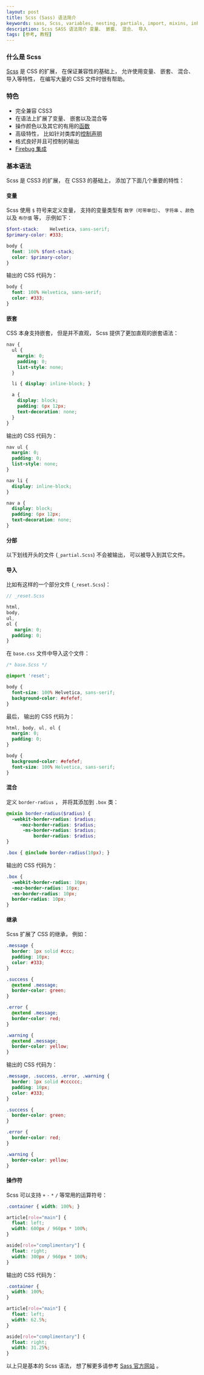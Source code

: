 ```yaml
---
layout: post
title: Scss (Sass) 语法简介
keywords: sass, Scss, variables, nesting, partials, import, mixins, inheritance
description: Scss SASS 语法简介 变量、 嵌套、 混合、 导入
tags: [参考, 教程]
---
```


### 什么是 Scss

[Scss][4] 是 CSS 的扩展， 在保证兼容性的基础上， 允许使用变量、 嵌套、 混合、 导入等特性， 在编写大量的 CSS 文件时很有帮助。

### 特色

- 完全兼容 CSS3
- 在语法上扩展了变量、 嵌套以及混合等
- 操作颜色以及其它的有用的[函数][1]
- 高级特性， 比如针对类库的[控制声明][2]
- 格式良好并且可控制的输出
- [Firebug 集成][3]

### 基本语法

Scss 是 CSS3 的扩展， 在 CSS3 的基础上， 添加了下面几个重要的特性：

#### 变量

Scss 使用 `$` 符号来定义变量， 支持的变量类型有 `数字（可带单位）`、 `字符串` 、`颜色` 以及 `布尔值` 等， 示例如下：

```scss
$font-stack:    Helvetica, sans-serif;
$primary-color: #333;

body {
  font: 100% $font-stack;
  color: $primary-color;
}
```

输出的 CSS 代码为：

```css
body {
  font: 100% Helvetica, sans-serif;
  color: #333;
}
```

#### 嵌套

CSS 本身支持嵌套， 但是并不直观， Scss 提供了更加直观的嵌套语法：

```scss
nav {
  ul {
    margin: 0;
    padding: 0;
    list-style: none;
  }

  li { display: inline-block; }

  a {
    display: block;
    padding: 6px 12px;
    text-decoration: none;
  }
}
```

输出的 CSS 代码为：

```css
nav ul {
  margin: 0;
  padding: 0;
  list-style: none;
}

nav li {
  display: inline-block;
}

nav a {
  display: block;
  padding: 6px 12px;
  text-decoration: none;
}
```

#### 分部

以下划线开头的文件 (`_partial.Scss`) 不会被输出， 可以被导入到其它文件。

#### 导入

比如有这样的一个部分文件 (`_reset.Scss`)：

```scss
// _reset.Scss

html,
body,
ul,
ol {
   margin: 0;
  padding: 0;
}
```

在 `base.css` 文件中导入这个文件：

```scss
/* base.Scss */

@import 'reset';

body {
  font-size: 100% Helvetica, sans-serif;
  background-color: #efefef;
}
```

最后， 输出的 CSS 代码为：

```css
html, body, ul, ol {
  margin: 0;
  padding: 0;
}

body {
  background-color: #efefef;
  font-size: 100% Helvetica, sans-serif;
}
```

#### 混合

定义 `border-radius` ， 并将其添加到 `.box` 类：

```scss
@mixin border-radius($radius) {
  -webkit-border-radius: $radius;
     -moz-border-radius: $radius;
      -ms-border-radius: $radius;
          border-radius: $radius;
}

.box { @include border-radius(10px); }
```

输出的 CSS 代码为：

```css
.box {
  -webkit-border-radius: 10px;
  -moz-border-radius: 10px;
  -ms-border-radius: 10px;
  border-radius: 10px;
}
```

#### 继承

Scss 扩展了 CSS 的继承， 例如：

```scss
.message {
  border: 1px solid #ccc;
  padding: 10px;
  color: #333;
}

.success {
  @extend .message;
  border-color: green;
}

.error {
  @extend .message;
  border-color: red;
}

.warning {
  @extend .message;
  border-color: yellow;
}
```

输出的 CSS 代码为：

```css
.message, .success, .error, .warning {
  border: 1px solid #cccccc;
  padding: 10px;
  color: #333;
}

.success {
  border-color: green;
}

.error {
  border-color: red;
}

.warning {
  border-color: yellow;
}
```

#### 操作符

Scss 可以支持 `+` `-` `*` `/` 等常用的运算符号：

```scss
.container { width: 100%; }

article[role="main"] {
  float: left;
  width: 600px / 960px * 100%;
}

aside[role="complimentary"] {
  float: right;
  width: 300px / 960px * 100%;
}
```

输出的 CSS 代码为：

```css
.container {
  width: 100%;
}

article[role="main"] {
  float: left;
  width: 62.5%;
}

aside[role="complimentary"] {
  float: right;
  width: 31.25%;
}
```

以上只是基本的 Scss 语法， 想了解更多请参考 [Sass 官方网站][4] 。 

[1]: http://sass-lang.com/documentation/Sass/Script/Functions.html
[2]: http://sass-lang.com/documentation/file.SASS_REFERENCE.html#control_directives
[3]: https://addons.mozilla.org/en-US/firefox/addon/103988
[4]: http://sass-lang.com/